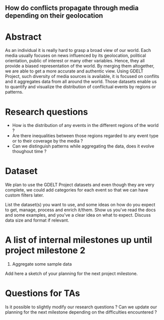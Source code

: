 ## How do conflicts propagate through media depending on their geolocation

# Abstract

As an individual it is really hard to grasp a broad view of our world. Each media usually focuses on news influenced by its geolocation, political orientation, public of interest or many other variables. Hence, they all provide a biased representation of the world. By merging them altogether, we are able to get a more accurate and authentic view. Using GDELT Project, such diversity of media sources is available, it is focused on conflits and it aggregates data from all around the world. Those datasets enable us to quantify and visualize the distribution of conflictual events by regions or patterns.

# Research questions

- How is the distribution of any events in the different regions of the world ?
- Are there inequalities between those regions regarded to any event type or to their coverage by the media ?
- Can we distinguish patterns while aggregating the data, does it evolve thoughout time ?

# Dataset

We plan to use the GDELT Project datasets and even though they are very complete, we could add categories for each event so that we can have custom filters later. 

List the dataset(s) you want to use, and some ideas on how do you expect to get, manage, process and enrich it/them. Show us you've read the docs and some examples, and you've a clear idea on what to expect. Discuss data size and format if relevant.

# A list of internal milestones up until project milestone 2

1. Aggregate some sample data

Add here a sketch of your planning for the next project milestone.

# Questions for TAs

Is it possible to slightly modify our research questions ?
Can we update our planning for the next milestone depending on the difficulties encountered ?

